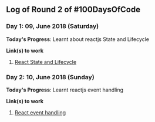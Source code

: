 ## Log of Round 2 of #100DaysOfCode


### Day 1: 09, June 2018 (Saturday)

**Today's Progress**: Learnt about reactjs State and Lifecycle

**Link(s) to work**
1. [React State and Lifecycle](https://reactjs.org/docs/state-and-lifecycle.html)


### Day 2: 10, June 2018 (Sunday)

**Today's Progress**: Learnt reactjs event handling

**Link(s) to work**
1. [React event handling](https://reactjs.org/docs/handling-events.html)




